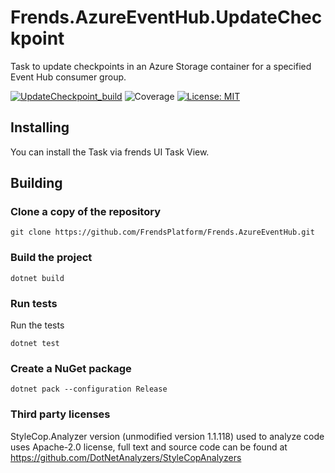 # Frends.AzureEventHub.UpdateCheckpoint

Task to update checkpoints in an Azure Storage container for a specified Event Hub consumer group.

[![UpdateCheckpoint_build](https://github.com/FrendsPlatform/Frends.AzureEventHub/actions/workflows/UpdateCheckpoint_build_and_test_on_main.yml/badge.svg)](https://github.com/FrendsPlatform/Frends.AzureEventHub/actions/workflows/UpdateCheckpoint_build_and_test_on_main.yml)
![Coverage](https://app-github-custom-badges.azurewebsites.net/Badge?key=FrendsPlatform/Frends.AzureEventHub/Frends.AzureEventHub.UpdateCheckpoint|main)
[![License: MIT](https://img.shields.io/badge/License-MIT-green.svg)](https://opensource.org/licenses/MIT)

## Installing

You can install the Task via frends UI Task View.

## Building

### Clone a copy of the repository

`git clone https://github.com/FrendsPlatform/Frends.AzureEventHub.git`

### Build the project

`dotnet build`

### Run tests

Run the tests

`dotnet test`

### Create a NuGet package

`dotnet pack --configuration Release`

### Third party licenses

StyleCop.Analyzer version (unmodified version 1.1.118) used to analyze code uses Apache-2.0 license, full text and
source code can be found at https://github.com/DotNetAnalyzers/StyleCopAnalyzers
